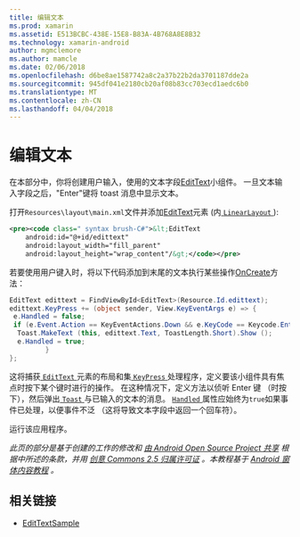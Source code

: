 ```yaml
---
title: 编辑文本
ms.prod: xamarin
ms.assetid: E513BCBC-438E-15E8-B83A-4B768A8E8B32
ms.technology: xamarin-android
author: mgmclemore
ms.author: mamcle
ms.date: 02/06/2018
ms.openlocfilehash: d6be8ae1587742a8c2a37b22b2da3701187dde2a
ms.sourcegitcommit: 945df041e2180cb20af08b83cc703ecd1aedc6b0
ms.translationtype: MT
ms.contentlocale: zh-CN
ms.lasthandoff: 04/04/2018
---
```

# <a name="edit-text"></a>编辑文本

在本部分中，你将创建用户输入，使用的文本字段[EditText](https://developer.xamarin.com/api/type/Android.Widget.EditText/)小组件。 一旦文本输入字段之后，"Enter"键将 toast 消息中显示文本。

打开<code>Resources\layout\main.xml</code>文件并添加[EditText](https://developer.xamarin.com/api/type/Android.Widget.EditText/)元素 (内[ `LinearLayout` ](https://developer.xamarin.com/api/type/Android.Widget.LinearLayout/)):

```xml
<pre><code class=" syntax brush-C#">&lt;EditText
    android:id="@+id/edittext"
    android:layout_width="fill_parent"
    android:layout_height="wrap_content"/&gt;</code></pre>
```

若要使用用户键入时，将以下代码添加到末尾的文本执行某些操作[OnCreate](https://developer.xamarin.com/api/member/Android.App.Activity.OnCreate/)方法：

```csharp
EditText edittext = FindViewById<EditText>(Resource.Id.edittext);
edittext.KeyPress += (object sender, View.KeyEventArgs e) => {
 e.Handled = false;
 if (e.Event.Action == KeyEventActions.Down && e.KeyCode == Keycode.Enter) {
  Toast.MakeText (this, edittext.Text, ToastLength.Short).Show ();
  e.Handled = true;
         }
};
```

这将捕获[ `EditText` ](https://developer.xamarin.com/api/type/Android.Widget.EditText/)元素的布局和集[ `KeyPress` ](https://developer.xamarin.com/api/event/Android.Views.View.KeyPress/)处理程序，定义要该小组件具有焦点时按下某个键时进行的操作。 在这种情况下，定义方法以侦听 Enter 键 （时按下），然后弹出[ `Toast` ](https://developer.xamarin.com/api/type/Android.Widget.Toast/)与已输入的文本的消息。 [ `Handled` ](https://developer.xamarin.com/api/property/Android.Views.View+KeyEventArgs.Handled/)属性应始终为`true`如果事件已处理，以便事件不泛 （这将导致文本字段中返回一个回车符）。

运行该应用程序。

*此页的部分是基于创建的工作的修改和* [ *由 Android Open Source Project 共享*](http://code.google.com/policies.html) *根据中所述的条款，并用* [ *创意 Commons 2.5 归属许可证*](http://creativecommons.org/licenses/by/2.5/) *。本教程基于* [ *Android 窗体内容教程*](http://developer.android.com/resources/tutorials/views/hello-formstuff.html) *。*



## <a name="related-links"></a>相关链接

- [EditTextSample](https://developer.xamarin.com/samples/monodroid/UserInterface/EditTextSample/)
